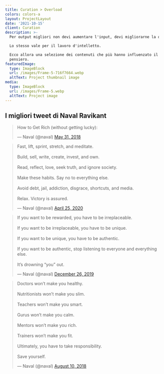 ```yaml
---
title: Curation > Overload
colors: colors-a
layout: ProjectLayout
date: '2021-10-15'
client: Curation
description: >-
  Per output migliori non devi aumentare l'input, devi migliorarne la qualità!

  Lo stesso vale per il lavoro d'intelletto.

  Ecco allora una selezione dei contenuti che più hanno influenzato il mio
  pensiero.
featuredImage:
  type: ImageBlock
  url: /images/Frame-5-716f7664.webp
  altText: Project thumbnail image
media:
  type: ImageBlock
  url: /images/Frame-5.webp
  altText: Project image
---
```

## I migliori tweet di **Naval Ravikant**



<blockquote class="twitter-tweet"><p lang="en" dir="ltr">How to Get Rich (without getting lucky):</p>&mdash; Naval (@naval) <a href="https://twitter.com/naval/status/1002103360646823936?ref_src=twsrc%5Etfw">May 31, 2018</a></blockquote> <script async src="https://platform.twitter.com/widgets.js" charset="utf-8"></script>

<blockquote class="twitter-tweet"><p lang="en" dir="ltr">Fast, lift, sprint, stretch, and meditate.<br><br>Build, sell, write, create, invest, and own.<br><br>Read, reflect, love, seek truth, and ignore society.<br><br>Make these habits. Say no to everything else.<br><br>Avoid debt, jail, addiction, disgrace, shortcuts, and media.<br><br>Relax. Victory is assured.</p>&mdash; Naval (@naval) <a href="https://twitter.com/naval/status/1254177712945500160?ref_src=twsrc%5Etfw">April 25, 2020</a></blockquote> <script async src="https://platform.twitter.com/widgets.js" charset="utf-8"></script>

<blockquote class="twitter-tweet"><p lang="en" dir="ltr">If you want to be rewarded, you have to be irreplaceable.<br><br>If you want to be irreplaceable, you have to be unique.<br><br>If you want to be unique, you have to be authentic.<br><br>If you want to be authentic, stop listening to everyone and everything else. <br><br>It’s drowning “you” out.</p>&mdash; Naval (@naval) <a href="https://twitter.com/naval/status/1210087254925836289?ref_src=twsrc%5Etfw">December 26, 2019</a></blockquote> <script async src="https://platform.twitter.com/widgets.js" charset="utf-8"></script>

<blockquote class="twitter-tweet"><p lang="en" dir="ltr">Doctors won’t make you healthy.<br><br>Nutritionists won’t make you slim.<br><br>Teachers won’t make you smart.<br><br>Gurus won’t make you calm.<br><br>Mentors won’t make you rich.<br><br>Trainers won’t make you fit.<br><br>Ultimately, you have to take responsibility. <br><br>Save yourself.</p>&mdash; Naval (@naval) <a href="https://twitter.com/naval/status/1027776399329898496?ref_src=twsrc%5Etfw">August 10, 2018</a></blockquote> <script async src="https://platform.twitter.com/widgets.js" charset="utf-8"></script>

